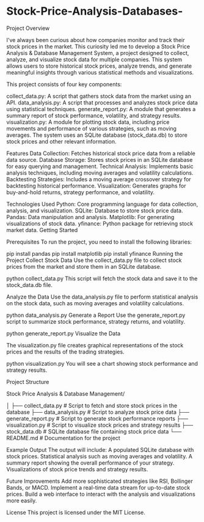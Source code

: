 # Stock-Price-Analysis-Databases-

Project Overview

I've always been curious about how companies monitor and track their stock prices in the market. This curiosity led me to develop a Stock Price Analysis & Database Management System, a project designed to collect, analyze, and visualize stock data for multiple companies. This system allows users to store historical stock prices, analyze trends, and generate meaningful insights through various statistical methods and visualizations.

This project consists of four key components:

collect_data.py: A script that gathers stock data from the market using an API.
data_analysis.py: A script that processes and analyzes stock price data using statistical techniques.
generate_report.py: A module that generates a summary report of stock performance, volatility, and strategy results.
visualization.py: A module for plotting stock data, including price movements and performance of various strategies, such as moving averages.
The system uses an SQLite database (stock_data.db) to store stock prices and other relevant information.

Features
Data Collection: Fetches historical stock price data from a reliable data source.
Database Storage: Stores stock prices in an SQLite database for easy querying and management.
Technical Analysis: Implements basic analysis techniques, including moving averages and volatility calculations.
Backtesting Strategies: Includes a moving average crossover strategy for backtesting historical performance.
Visualization: Generates graphs for buy-and-hold returns, strategy performance, and volatility.

Technologies Used
Python: Core programming language for data collection, analysis, and visualization.
SQLite: Database to store stock price data.
Pandas: Data manipulation and analysis.
Matplotlib: For generating visualizations of stock data.
yfinance: Python package for retrieving stock market data.
Getting Started

Prerequisites
To run the project, you need to install the following libraries:

pip install pandas
pip install matplotlib
pip install yfinance
Running the Project
Collect Stock Data
Use the collect_data.py file to collect stock prices from the market and store them in an SQLite database.

python collect_data.py
This script will fetch the stock data and save it to the stock_data.db file.

Analyze the Data
Use the data_analysis.py file to perform statistical analysis on the stock data, such as moving averages and volatility calculations.

python data_analysis.py
Generate a Report
Use the generate_report.py script to summarize stock performance, strategy returns, and volatility.

python generate_report.py
Visualize the Data

The visualization.py file creates graphical representations of the stock prices and the results of the trading strategies.

python visualization.py
You will see a chart showing stock performance and strategy results.

Project Structure

Stock Price Analysis & Database Management/

│
├── collect_data.py       # Script to fetch and store stock prices in the database
├── data_analysis.py      # Script to analyze stock price data
├── generate_report.py    # Script to generate stock performance reports
├── visualization.py      # Script to visualize stock prices and strategy results
├── stock_data.db         # SQLite database file containing stock price data
└── README.md             # Documentation for the project

Example Output
The output will include:
A populated SQLite database with stock prices.
Statistical analysis such as moving averages and volatility.
A summary report showing the overall performance of your strategy.
Visualizations of stock price trends and strategy results.

Future Improvements
Add more sophisticated strategies like RSI, Bollinger Bands, or MACD.
Implement a real-time data stream for up-to-date stock prices.
Build a web interface to interact with the analysis and visualizations more easily.

License
This project is licensed under the MIT License.

